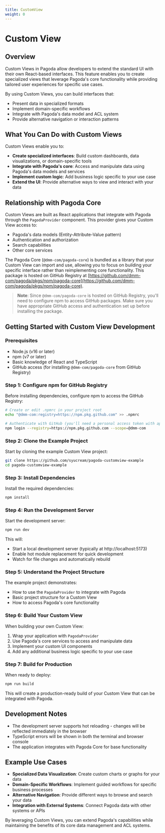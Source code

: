```yaml
---
title: CustomView
weight: 0
---
```


# Custom View

## Overview

Custom Views in Pagoda allow developers to extend the standard UI with their own React-based interfaces. This feature enables you to create specialized views that leverage Pagoda's core functionality while providing tailored user experiences for specific use cases.

By using Custom Views, you can build interfaces that:
- Present data in specialized formats
- Implement domain-specific workflows
- Integrate with Pagoda's data model and ACL system
- Provide alternative navigation or interaction patterns

## What You Can Do with Custom Views

Custom Views enable you to:

- **Create specialized interfaces**: Build custom dashboards, data visualizations, or domain-specific tools
- **Integrate with Pagoda's core**: Access and manipulate data using Pagoda's data models and services
- **Implement custom logic**: Add business logic specific to your use case
- **Extend the UI**: Provide alternative ways to view and interact with your data

## Relationship with Pagoda Core

Custom Views are built as React applications that integrate with Pagoda through the `PagodaProvider` component. This provider gives your Custom View access to:

- Pagoda's data models (Entity-Attribute-Value pattern)
- Authentication and authorization
- Search capabilities
- Other core services

The Pagoda Core (`@dmm-com/pagoda-core`) is bundled as a library that your Custom View can import and use, allowing you to focus on building your specific interface rather than reimplementing core functionality. This package is hosted on GitHub Registry at [https://github.com/dmm-com/pagoda/pkgs/npm/pagoda-core](https://github.com/dmm-com/pagoda/pkgs/npm/pagoda-core).

> **Note**: Since `@dmm-com/pagoda-core` is hosted on GitHub Registry, you'll need to configure npm to access GitHub packages. Make sure you have appropriate GitHub access and authentication set up before installing the package.

## Getting Started with Custom View Development

### Prerequisites

- Node.js (v16 or later)
- npm (v7 or later)
- Basic knowledge of React and TypeScript
- GitHub access (for installing `@dmm-com/pagoda-core` from GitHub Registry)

### Step 1: Configure npm for GitHub Registry

Before installing dependencies, configure npm to access the GitHub Registry:

```bash
# Create or edit .npmrc in your project root
echo "@dmm-com:registry=https://npm.pkg.github.com" >> .npmrc

# Authenticate with GitHub (you'll need a personal access token with appropriate permissions)
npm login --registry=https://npm.pkg.github.com --scope=@dmm-com
```

### Step 2: Clone the Example Project

Start by cloning the example Custom View project:

```bash
git clone https://github.com/syucream/pagoda-customview-example
cd pagoda-customview-example
```

### Step 3: Install Dependencies

Install the required dependencies:

```bash
npm install
```

### Step 4: Run the Development Server

Start the development server:

```bash
npm run dev
```

This will:
- Start a local development server (typically at http://localhost:5173)
- Enable hot module replacement for quick development
- Watch for file changes and automatically rebuild

### Step 5: Understand the Project Structure

The example project demonstrates:
- How to use the `PagodaProvider` to integrate with Pagoda
- Basic project structure for a Custom View
- How to access Pagoda's core functionality

### Step 6: Build Your Custom View

When building your own Custom View:

1. Wrap your application with `PagodaProvider`
2. Use Pagoda's core services to access and manipulate data
3. Implement your custom UI components
4. Add any additional business logic specific to your use case

### Step 7: Build for Production

When ready to deploy:

```bash
npm run build
```

This will create a production-ready build of your Custom View that can be integrated with Pagoda.

## Development Notes

- The development server supports hot reloading - changes will be reflected immediately in the browser
- TypeScript errors will be shown in both the terminal and browser console
- The application integrates with Pagoda Core for base functionality

## Example Use Cases

- **Specialized Data Visualization**: Create custom charts or graphs for your data
- **Domain-Specific Workflows**: Implement guided workflows for specific business processes
- **Alternative Navigation**: Provide different ways to browse and search your data
- **Integration with External Systems**: Connect Pagoda data with other systems or APIs

By leveraging Custom Views, you can extend Pagoda's capabilities while maintaining the benefits of its core data management and ACL systems.

